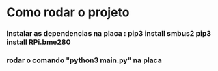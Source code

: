 # Como rodar o projeto

### Instalar as dependencias na placa : pip3 install smbus2 pip3 install RPi.bme280
### rodar o comando "python3 main.py" na placa